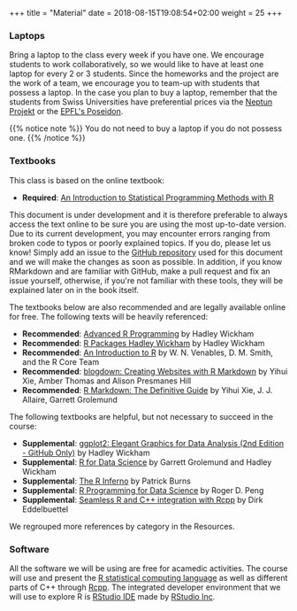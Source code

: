 +++
title = "Material"
date =  2018-08-15T19:08:54+02:00
weight = 25
+++

### Laptops
Bring a laptop to the class every week if you have one. We encourage students to work collaboratively, so we would like to have at least one laptop for every 2 or 3 students. Since the homeworks and the project are the work of a team, we encourage you to team-up with students that possess a laptop. In the case you plan to buy a laptop, remember that the students from Swiss Universities have preferential prices via the [Neptun Projekt](https://www.projektneptun.ch/) or the [EPFL's Poseidon](https://poseidon.epfl.ch/).

{{% notice note %}}
You do not need to buy a laptop if you do not possess one.
{{% /notice %}}

### Textbooks
This class is based on the online textbook:

- **Required**: [An Introduction to Statistical Programming Methods with R](http://r.smac-group.com)

This document is under development and it is therefore preferable to always access the text online to be sure you are using the most up-to-date version. Due to its current development, you may encounter errors ranging from broken code to typos or poorly explained topics. If you do, please let us know! Simply add an issue to the [GitHub repository](https://github.com/SMAC-Group/ds/issues) used for this document and we will make the changes as soon as possible. In addition, if you know RMarkdown and are familiar with GitHub, make a pull request and fix an issue yourself, otherwise, if you're not familiar with these tools, they will be explained later on in the book itself.

The textbooks below are also recommended and are legally available online for free. The following texts will be heavily referenced:

- **Recommended**: [Advanced R Programming](http://adv-r.had.co.nz/) by Hadley Wickham
- **Recommended**: [R Packages Hadley Wickham](http://r-pkgs.had.co.nz/) by Hadley Wickham
- **Recommended**: [An Introduction to R](https://cran.r-project.org/doc/manuals/r-release/R-intro.pdf) by W. N. Venables, D. M. Smith, and the R Core Team
- **Recommended**: [blogdown: Creating Websites with R Markdown](https://bookdown.org/yihui/blogdown/) by Yihui Xie, Amber Thomas and Alison Presmanes Hill
- **Recommended**: [R Markdown: The Definitive Guide](https://bookdown.org/yihui/rmarkdown/) by Yihui Xie, J. J. Allaire, Garrett Grolemund

The following textbooks are helpful, but not necessary to succeed in the course:

- **Supplemental**: [ggplot2: Elegant Graphics for Data Analysis (2nd Edition - GitHub Only)](https://github.com/hadley/ggplot2-book) by Hadley Wickham
- **Supplemental**: [R for Data Science](http://r4ds.had.co.nz/) by Garrett Grolemund and Hadley Wickham
- **Supplemental**: [The R Inferno](https://www.burns-stat.com/pages/Tutor/R_inferno.pdf) by Patrick Burns
- **Supplemental**: [R Programming for Data Science](https://bookdown.org/rdpeng/rprogdatascience/) by Roger D. Peng
- **Supplemental**: [Seamless R and C++ integration with Rcpp](http://www.rcpp.org/book/) by Dirk Eddelbuettel

We regrouped more references by category in the Resources.

### Software
All the software we will be using are free for acamedic activities. The course will use and present the [R statistical computing language](https://www.r-project.org/) as well as different parts of C++ through [Rcpp](http://www.rcpp.org/). The integrated developer environment that we will use to explore R is [RStudio IDE](https://www.rstudio.com/products/rstudio/) made by [RStudio Inc](https://www.rstudio.com/).